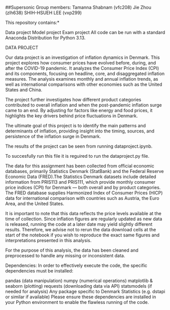 ##Supersonic
Group members: Tamanna Shabnam (vfc208) Jie Zhou (zlh638) SHIH-HSUEH LEE (vxp299)

This repository contains:*

Data project
Model project
Exam project
All code can be run with a standard Anaconda Distribution for Python 3.13.

DATA PROJECT

Our data project is an investigation of inflation dynamics in Denmark. This project explores how consumer prices have evolved before, during, and after the COVID-19 pandemic. It analyzes the Consumer Price Index (CPI) and its components, focusing on headline, core, and disaggregated inflation measures. The analysis examines monthly and annual inflation trends, as well as international comparisons with other economies such as the United States and China.

The project further investigates how different product categories contributed to overall inflation and when the post-pandemic inflation surge came to an end. By adjusting for factors like energy and food prices, it highlights the key drivers behind price fluctuations in Denmark.

The ultimate goal of this project is to identify the main patterns and determinants of inflation, providing insight into the timing, sources, and persistence of the inflation surge in Denmark.

The results of the project can be seen from running dataproject.ipynb.

To succesfully run this file it is reguired to run the dataproject.py file.

The data for this assignment has been collected from official economic databases, primarily Statistics Denmark (StatBank) and the Federal Reserve Economic Data (FRED).The Statistics Denmark datasets include detailed information from PRIS113 and PRIS111, which provide monthly consumer price indices (CPI) for Denmark — both overall and by product categories. The FRED database supplies Harmonized Index of Consumer Prices (HICP) data for international comparison with countries such as Austria, the Euro Area, and the United States.

It is important to note that this data reflects the price levels available at the time of collection. Since inflation figures are regularly updated as new data is released, running the code at a later date may yield slightly different results. Therefore, we advise not to rerun the data download cells at the start of the notebook if you wish to reproduce the exact same figures and interpretations presented in this analysis.

For the purpose of this analysis, the data has been cleaned and preprocessed to handle any missing or inconsistent data.

Dependencies: In order to effectively execute the code, the specific dependencies must be installed:

pandas (data manipulation) numpy (numerical operations) matplotlib & seaborn (plotting) requests (downloading data via API) statsmodels (if needed for analysis) Any package specific to Denmark Statistics (e.g. dstapi or similar if available) Please ensure these dependencies are installed in your Python environment to enable the flawless running of the code.
